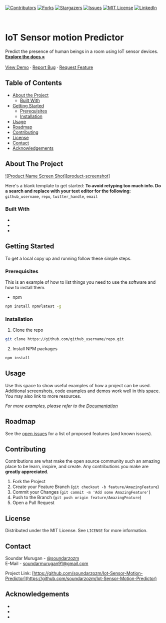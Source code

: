 <!--
*** Thanks for checking out this README Template. If you have a suggestion that would
*** make this better, please fork the repo and create a pull request or simply open
*** an issue with the tag "enhancement".
*** Thanks again! Now go create something AMAZING! :D
***
***
***
*** To avoid retyping too much info. Do a search and replace for the following:
*** github_username, repo, twitter_handle, email
-->





<!-- PROJECT SHIELDS -->
<!--
*** I'm using markdown "reference style" links for readability.
*** Reference links are enclosed in brackets [ ] instead of parentheses ( ).
*** See the bottom of this document for the declaration of the reference variables
*** for contributors-url, forks-url, etc. This is an optional, concise syntax you may use.
*** https://www.markdownguide.org/basic-syntax/#reference-style-links
-->
[![Contributors][contributors-shield]][contributors-url]
[![Forks][forks-shield]][forks-url]
[![Stargazers][stars-shield]][stars-url]
[![Issues][issues-shield]][issues-url]
[![MIT License][license-shield]][license-url]
[![LinkedIn][linkedin-shield]][linkedin-url]



<!-- PROJECT LOGO -->
<br />
<p align="left">

  <h1 align="left">IoT Sensor motion Predictor</h1>

  <p align="left">
    Predict the presence of human beings in a room using IoT sensor devices.
    <br />
    <a href="https://github.com/soundarzozm/Iot-Sensor-Motion-Predictor"><strong>Explore the docs »</strong></a>
    <br />
    <br />
    <a href="https://github.com/soundarzozm/Iot-Sensor-Motion-Predictor">View Demo</a>
    ·
    <a href="https://github.com/soundarzozm/Iot-Sensor-Motion-Predictor/issues">Report Bug</a>
    ·
    <a href="https://github.com/soundarzozm/Iot-Sensor-Motion-Predictor/issues">Request Feature</a>
  </p>
</p>



<!-- TABLE OF CONTENTS -->
## Table of Contents

* [About the Project](#about-the-project)
  * [Built With](#built-with)
* [Getting Started](#getting-started)
  * [Prerequisites](#prerequisites)
  * [Installation](#installation)
* [Usage](#usage)
* [Roadmap](#roadmap)
* [Contributing](#contributing)
* [License](#license)
* [Contact](#contact)
* [Acknowledgements](#acknowledgements)



<!-- ABOUT THE PROJECT -->
## About The Project

[![Product Name Screen Shot][product-screenshot]](https://example.com)

Here's a blank template to get started:
**To avoid retyping too much info. Do a search and replace with your text editor for the following:**
`github_username`, `repo`, `twitter_handle`, `email`


### Built With

* []()
* []()
* []()



<!-- GETTING STARTED -->
## Getting Started

To get a local copy up and running follow these simple steps.

### Prerequisites

This is an example of how to list things you need to use the software and how to install them.
* npm
```sh
npm install npm@latest -g
```

### Installation
 
1. Clone the repo
```sh
git clone https://github.com/github_username/repo.git
```
2. Install NPM packages
```sh
npm install
```



<!-- USAGE EXAMPLES -->
## Usage

Use this space to show useful examples of how a project can be used. Additional screenshots, code examples and demos work well in this space. You may also link to more resources.

_For more examples, please refer to the [Documentation](https://example.com)_



<!-- ROADMAP -->
## Roadmap

See the [open issues](https://github.com/soundarzozm/Iot-Sensor-Motion-Predictor/issues) for a list of proposed features (and known issues).



<!-- CONTRIBUTING -->
## Contributing

Contributions are what make the open source community such an amazing place to be learn, inspire, and create. Any contributions you make are **greatly appreciated**.

1. Fork the Project
2. Create your Feature Branch (`git checkout -b feature/AmazingFeature`)
3. Commit your Changes (`git commit -m 'Add some AmazingFeature'`)
4. Push to the Branch (`git push origin feature/AmazingFeature`)
5. Open a Pull Request



<!-- LICENSE -->
## License

Distributed under the MIT License. See `LICENSE` for more information.



<!-- CONTACT -->
## Contact

Soundar Murugan - [@soundarzozm](https://twitter.com/soundarzozm)<br>
E-Mail - [soundarmurugan91@gmail.com](soundarmurugan91@gmail.com)

Project Link: [https://github.com/soundarzozm/Iot-Sensor-Motion-Predictor](https://github.com/soundarzozm/Iot-Sensor-Motion-Predictor)



<!-- ACKNOWLEDGEMENTS -->
## Acknowledgements

* []()
* []()
* []()





<!-- MARKDOWN LINKS & IMAGES -->
<!-- https://www.markdownguide.org/basic-syntax/#reference-style-links -->
[contributors-shield]: https://img.shields.io/github/contributors/soundarzozm/Iot-Sensor-Motion-Predictor.svg?style=flat-square
[contributors-url]: https://github.com/soundarzozm/Iot-Sensor-Motion-Predictor/graphs/contributors
[forks-shield]: https://img.shields.io/github/forks/soundarzozm/Iot-Sensor-Motion-Predictor.svg?style=flat-square
[forks-url]: https://github.com/soundarzozm/Iot-Sensor-Motion-Predictor/network/members
[stars-shield]: https://img.shields.io/github/stars/soundarzozm/Iot-Sensor-Motion-Predictor.svg?style=flat-square
[stars-url]: https://github.com/soundarzozm/Iot-Sensor-Motion-Predictor/stargazers
[issues-shield]: https://img.shields.io/github/issues/soundarzozm/Iot-Sensor-Motion-Predictor.svg?style=flat-square
[issues-url]: https://github.com/soundarzozm/Iot-Sensor-Motion-Predictor/issues
[license-shield]: https://img.shields.io/github/license/soundarzozm/Iot-Sensor-Motion-Predictor.svg?style=flat-square
[license-url]: https://github.com/soundarzozm/Iot-Sensor-Motion-Predictor/blob/master/LICENSE.txt
[linkedin-shield]: https://img.shields.io/badge/-LinkedIn-black.svg?style=flat-square&logo=linkedin&colorB=555
[linkedin-url]: https://linkedin.com/in/soundar-murugan
